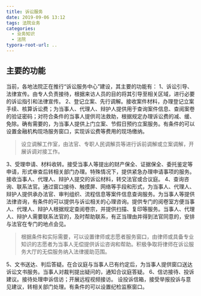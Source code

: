 ```yaml
---
title: 诉讼服务
date: 2019-09-06 13:12
tags: 法院业务
categories:
  - 业务知识
  - 法院
typora-root-url: ..
---
```

## 主要的功能
当前，各地法院正在推行“诉讼服务中心”建设，其主要的功能有：
1、诉讼引导、法律宣传。由专人负责接待，根据来访人员的目的将其引导至相关区域，进行必要的诉讼指引和法律宣传。
2、登记立案、先行调解。接收案件材料，办理登记立案手续、核算诉讼费；为当事人、代理人、辩护人提供用于查询案件信息、查阅案卷的验证密码；对符合条件的当事人提供司法救助，根据规定办理诉讼费的减、缓、免除。确有需要的，为当事人提供上门立案、节假日预约立案服务。有条件的可以设置金融机构现场服务窗口，实现诉讼费等费用的现场缴纳。
> 设立调解工作室，由法官、专职人民调解员等进行诉前调解或立案调解，开展诉调对接工作。
<!--more-->
3、受理申请、材料收转。接受当事人等提出的财产保全、证据保全、委托鉴定等申请，形式审查后转相关部门办理。特殊情况下，提供紧急办理申请事项的服务。
接收当事人、代理人、辩护人提交的诉讼材料，转交法官或合议庭。
4、查询咨询、联系法官。通过窗口接待、触摸屏、网络等手段和形式，为当事人、代理人、辩护人提供承办法官、审判组织、流程信息等案件信息查询服务。为当事人等提供法律咨询，有条件的可以提供与诉讼相关的心理咨询。提供专门的阅卷室方便当事人、代理人、辩护人根据规定查阅卷宗，并提供扫描、复印等服务。当事人、代理人、辩护人需要联系法官的，及时帮助联系，有正当理由并得到法官同意的，安排与法官在专门的地点会见。
> 根据条件和实际需要，可以设置律师或志愿者服务窗口，由律师或具备专业知识的志愿者为当事人无偿提供诉讼咨询和帮助。积极争取将律师在诉讼服务大厅的无偿服务纳入法律援助范围。

5、文书送达、判后答疑。在合议庭与当事人已有约定后，为当事人提供窗口送达诉讼文书服务。当事人对裁判提出疑问的，通知合议庭答疑。
6、信访接待、投诉建议。接待处理申诉信访；开展远程视频接访。
设投诉信箱，接受举报投诉与意见建议，转相关部门处理。有条件的可以设置纪检监察窗口。